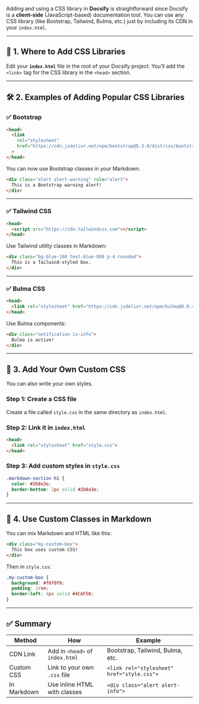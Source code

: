 Adding and using a CSS library in **Docsify** is straightforward since Docsify is a **client-side** (JavaScript-based) documentation tool. You can use any CSS library (like Bootstrap, Tailwind, Bulma, etc.) just by including its CDN in your `index.html`.

---

## 🧩 1. **Where to Add CSS Libraries**

Edit your **`index.html`** file in the root of your Docsify project. You’ll add the `<link>` tag for the CSS library in the `<head>` section.

---

## 🛠️ 2. **Examples of Adding Popular CSS Libraries**

### ✅ Bootstrap

```html
<head>
  <link
    rel="stylesheet"
    href="https://cdn.jsdelivr.net/npm/bootstrap@5.3.0/dist/css/bootstrap.min.css"
  >
</head>
```

You can now use Bootstrap classes in your Markdown:

```markdown
<div class="alert alert-warning" role="alert">
  This is a Bootstrap warning alert!
</div>
```

---

### ✅ Tailwind CSS

```html
<head>
  <script src="https://cdn.tailwindcss.com"></script>
</head>
```

Use Tailwind utility classes in Markdown:

```markdown
<div class="bg-blue-100 text-blue-800 p-4 rounded">
  This is a Tailwind-styled box.
</div>
```

---

### ✅ Bulma CSS

```html
<head>
  <link rel="stylesheet" href="https://cdn.jsdelivr.net/npm/bulma@0.9.4/css/bulma.min.css">
</head>
```

Use Bulma components:

```markdown
<div class="notification is-info">
  Bulma is active!
</div>
```

---

## 🎨 3. **Add Your Own Custom CSS**

You can also write your own styles.

### Step 1: Create a CSS file

Create a file called `style.css` in the same directory as `index.html`.

### Step 2: Link it in `index.html`

```html
<head>
  <link rel="stylesheet" href="style.css">
</head>
```

### Step 3: Add custom styles in `style.css`

```css
.markdown-section h1 {
  color: #2b8a3e;
  border-bottom: 2px solid #2b8a3e;
}
```

---

## 📘 4. **Use Custom Classes in Markdown**

You can mix Markdown and HTML like this:

```markdown
<div class="my-custom-box">
  This box uses custom CSS!
</div>
```

Then in `style.css`:

```css
.my-custom-box {
  background: #f0f0f0;
  padding: 1rem;
  border-left: 4px solid #4CAF50;
}
```

---

## ✅ Summary

| Method      | How                             | Example                                    |
| ----------- | ------------------------------- | ------------------------------------------ |
| CDN Link    | Add in `<head>` of `index.html` | Bootstrap, Tailwind, Bulma, etc.           |
| Custom CSS  | Link to your own `.css` file    | `<link rel="stylesheet" href="style.css">` |
| In Markdown | Use inline HTML with classes    | `<div class="alert alert-info">`           |

